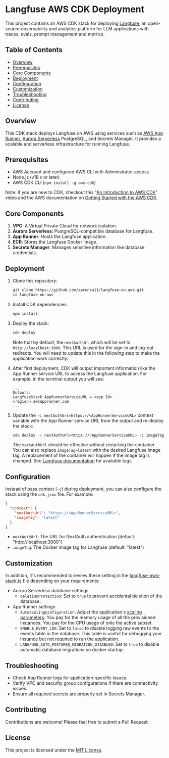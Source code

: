 # Langfuse AWS CDK Deployment

This project contains an AWS CDK stack for deploying [Langfuse](https://langfuse.com/), an open-source observability and analytics platform for LLM applications with traces, evals, prompt management and metrics.

## Table of Contents

- [Overview](#overview)
- [Prerequisites](#prerequisites)
- [Core Components](#core-components)
- [Deployment](#deployment)
- [Configuration](#configuration)
- [Customization](#customization)
- [Troubleshooting](#troubleshooting)
- [Contributing](#contributing)
- [License](#license)

## Overview

This CDK stack deploys Langfuse on AWS using services such as [AWS App Runner](https://aws.amazon.com/apprunner/), [Aurora Serverless](https://aws.amazon.com/rds/aurora/serverless/) PostgreSQL, and Secrets Manager. It provides a scalable and serverless infrastructure for running Langfuse.

## Prerequisites

- AWS Account and configured AWS CLI with Administrator access
- Node.js (v18.x or later)
- AWS CDK CLI (`npm install -g aws-cdk`)

Note: if you are new to CDK, checkout this "[An Introduction to AWS CDK](https://youtu.be/nlb8yo7SZ2I?si=owtTmdh1778Dxcqe)" video and the AWS documentation on [Getting Started with the AWS CDK](https://docs.aws.amazon.com/cdk/v2/guide/getting_started.html).

## Core Components

1. **VPC**: A Virtual Private Cloud for network isolation.
2. **Aurora Serverless**: PostgreSQL-compatible database for Langfuse.
3. **App Runner**: Hosts the Langfuse application.
4. **ECR**: Stores the Langfuse Docker image.
5. **Secrets Manager**: Manages sensitive information like database credentials.

## Deployment

1. Clone this repository:

    ```bash
    git clone https://github.com/aaronsu11/langfuse-on-aws.git
    cd langfuse-on-aws
    ```

2. Install CDK dependencies:

    ```bash
    npm install
    ```

3. Deploy the stack:
    
    ```bash
    cdk deploy
    ```

    Note that by default, the `nextAuthUrl` which will be set to `http://localhost:3000`. This URL is used for the sign-in and log-out redirects. You will need to update this in the following step to make the application work correctly.

4. After first deployment, CDK will output important information like the App Runner service URL to access the Langfuse application. For example, in the terminal output you will see:

    ```
    ...
    Outputs:
    LangfuseStack.AppRunnerServiceURL = <app ID>.<region>.awsapprunner.com
    ...
    ```

5. Update the `-c nextAuthUrl=https://<AppRunnerServiceURL>` context variable with the App Runner service URL from the output and re-deploy the stack:

    ```bash
    cdk deploy -c nextAuthUrl=https://<AppRunnerServiceURL> -c imageTag=latest
    ```

    The `nextAuthUrl` should be effective without restarting the container. You can also replace `imageTag=latest` with the desired Langfuse image tag. A replacement of the container will happen if the image tag is changed. See [Langfuse documentation](https://langfuse.com/docs) for available tags.


## Configuration

Instead of pass context (`-c`) during deployment, you can also configure the stack using the `cdk.json` file. For example:

```json
{
  "context": {
    "nextAuthUrl": "https://<AppRunnerServiceURL>",
    "imageTag": "latest"
  }
}
```

- `nextAuthUrl`: The URL for NextAuth authentication (default: "http://localhost:3000")
- `imageTag`: The Docker image tag for Langfuse (default: "latest")

## Customization

In addition, it's recommended to review these setting in the [langfuse-aws-stack.ts](lib/langfuse-aws-stack.ts) file depending on your requirements:
* Aurora Serverless database settings
    - `deletionProtection`: Set to `true` to prevent accidental deletion of the database.
* App Runner settings
    - `AutoScalingConfiguration`: Adjust the application's [scaling parameters](https://docs.aws.amazon.com/apprunner/latest/dg/manage-autoscaling.html). You pay for the memory usage of all the provisioned instances. You pay for the CPU usage of only the active subset.
    - `ENABLE_EVENT_LOG`: Set to `false` to disable logging raw events to the events table in the database. This table is useful for debugging your instance but not required to run the application.
    - `LANGFUSE_AUTO_POSTGRES_MIGRATION_DISABLED`: Set to `true` to disable automatic database migrations on docker startup.

## Troubleshooting

- Check App Runner logs for application-specific issues.
- Verify VPC and security group configurations if there are connectivity issues.
- Ensure all required secrets are properly set in Secrets Manager.

## Contributing

Contributions are welcome! Please feel free to submit a Pull Request.

## License

This project is licensed under the [MIT License](LICENSE).